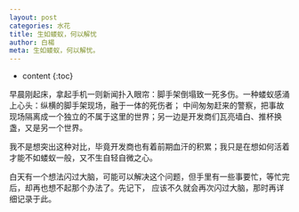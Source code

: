 ```yaml
---
layout: post
categories: 水花
title: 生如蝼蚁，何以解忧
author: 白楊
meta: 生如蝼蚁，何以解忧。
---
```

* content
{:toc}

早晨刚起床，拿起手机一则新闻扑入眼帘：脚手架倒塌致一死多伤。一种蝼蚁感涌上心头：纵横的脚手架现场，融于一体的死伤者；
中间匆匆赶来的警察，把事故现场隔离成一个独立的不属于这里的世界；另一边是开发商们瓦亮墙白、推杯换盏，又是另一个世界。

我不是想突出这种对比，毕竟开发商也有着前期血汗的积累；我只是在想如何活着才能不如蝼蚁一般，又不生自轻自微之心。

白天有一个想法闪过大脑，可能可以解决这个问题，但手里有一些事要忙，等忙完后，却再也想不起那个办法了。先记下，
应该不久就会再次闪过大脑，那时再详细记录于此。




